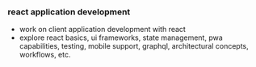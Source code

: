 ### react application development

- work on client application development with react
- explore react basics, ui frameworks, state management, pwa capabilities, testing, mobile support, graphql, architectural concepts, workflows, etc.
